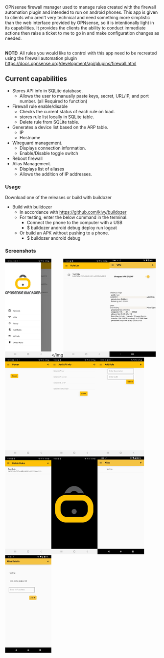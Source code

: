 OPNsense firewall manager used to manage rules created with the firewall automation plugin and intended to run on android phones. This app is given to clients who aren't very technical and need something more simplistic than the web interface provided by OPNsense, so it is intentionally light in its capabilities. It provides the clients the ability to conduct immediate actions then raise a ticket to me to go in and make configuration changes as needed.


<br>**NOTE:** All rules you would like to control with this app need to be recreated using the firewall automation plugin https://docs.opnsense.org/development/api/plugins/firewall.html
<br>

## Current capabilities
- Stores API info in SQLite database.
    - Allows the user to manually paste keys, secret, URL/IP, and port number. (all Required to function)
- Firewall rule enable/disable <br>
    - Checks the current status of each rule on load.
    - stores rule list locally in SQLite table.
    - Delete rule from SQLite table.
- Generates a device list based on the ARP table.
    - IP
    - Hostname
- Wireguard management.
    - Displays connection information.
    - Enable/Disable toggle switch
- Reboot firewall
- Alias Management.
    - Displays list of aliases
    - Allows the addition of IP addresses. 

### Usage
Download one of the releases or build with buildozer 
- Build with buildozer 
    - In accordance with https://github.com/kivy/buildozer 
    - For testing, enter the below command in the terminal. 
        - Connect the phone to the computer with a USB 
        - $ buildozer android debug deploy run logcat 
    - Or build an APK without pushing to a phone. 
        - $ buildozer android debug



### Screenshots
<img src="screenshots/menu.jpg" width="30%"></img<img src="screenshots/rules.jpg" width="30%"></img><img src="screenshots/vpn.jpg" width="30%"></img><img src="screenshots/power.jpg" width="30%"></img><img src="screenshots/api_info.jpg" width="30%"></img><img src="screenshots/add_rule.jpg" width="30%"></img><img src="screenshots/delete.jpg" width="30%"></img><img src="screenshots/splash_screen.jpg" width="30%"></img><img src="screenshots/alias_list.jpeg" width="30%"></img><img src="screenshots/alias_details.jpeg" width="30%"></img>
